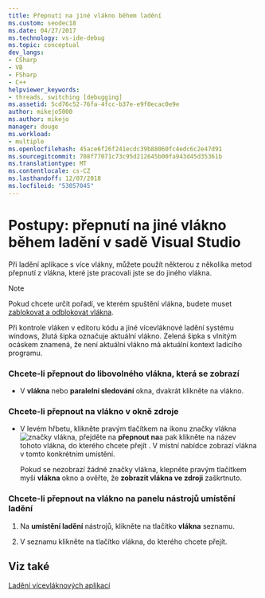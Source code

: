 ```yaml
---
title: Přepnutí na jiné vlákno během ladění
ms.custom: seodec18
ms.date: 04/27/2017
ms.technology: vs-ide-debug
ms.topic: conceptual
dev_langs:
- CSharp
- VB
- FSharp
- C++
helpviewer_keywords:
- threads, switching [debugging]
ms.assetid: 5cd76c52-76fa-4fcc-b37e-e9f0ecac0e9e
author: mikejo5000
ms.author: mikejo
manager: douge
ms.workload:
- multiple
ms.openlocfilehash: 45ace6f26f241ecdc39b88060fc4edc6c2e47d91
ms.sourcegitcommit: 708f77071c73c95d212645b00fa943d45d35361b
ms.translationtype: MT
ms.contentlocale: cs-CZ
ms.lasthandoff: 12/07/2018
ms.locfileid: "53057045"
---
```

# <a name="how-to-switch-to-another-thread-while-debugging-in-visual-studio"></a>Postupy: přepnutí na jiné vlákno během ladění v sadě Visual Studio
Při ladění aplikace s více vlákny, můžete použít některou z několika metod přepnutí z vlákna, které jste pracovali jste se do jiného vlákna.

> [!NOTE]
> Pokud chcete určit pořadí, ve kterém spuštění vlákna, budete muset [zablokovat a odblokovat vlákna](../debugger/get-started-debugging-multithreaded-apps.md).

Při kontrole vláken v editoru kódu a jiné vícevláknové ladění systému windows, žlutá šipka označuje aktuální vlákno. Zelená šipka s vlnitým ocáskem znamená, že není aktuální vlákno má aktuální kontext ladicího programu.
  
### <a name="to-switch-to-any-thread-that-appears"></a>Chcete-li přepnout do libovolného vlákna, která se zobrazí 
  
-   V **vlákna** nebo **paralelní sledování** okna, dvakrát klikněte na vlákno.  
  
### <a name="to-switch-to-a-thread-in-a-source-window"></a>Chcete-li přepnout na vlákno v okně zdroje  
  
-   V levém hřbetu, klikněte pravým tlačítkem na ikonu značky vlákna ![značky vlákna](../debugger/media/dbg-thread-marker.png "ThreadMarker"), přejděte na **přepnout na**a pak klikněte na název tohoto vlákna, do kterého chcete přejít . V místní nabídce zobrazí vlákna v tomto konkrétním umístění.  
  
     Pokud se nezobrazí žádné značky vlákna, klepněte pravým tlačítkem myši **vlákna** okno a ověřte, že **zobrazit vlákna ve zdroji** zaškrtnuto.  
  
### <a name="to-switch-to-a-thread-in-the-debug-location-toolbar"></a>Chcete-li přepnout na vlákno na panelu nástrojů umístění ladění  
  
1.  Na **umístění ladění** nástrojů, klikněte na tlačítko **vlákna** seznamu.  
  
2.  V seznamu klikněte na tlačítko vlákna, do kterého chcete přejít.  
  
## <a name="see-also"></a>Viz také  
 [Ladění vícevláknových aplikací](../debugger/debug-multithreaded-applications-in-visual-studio.md)
